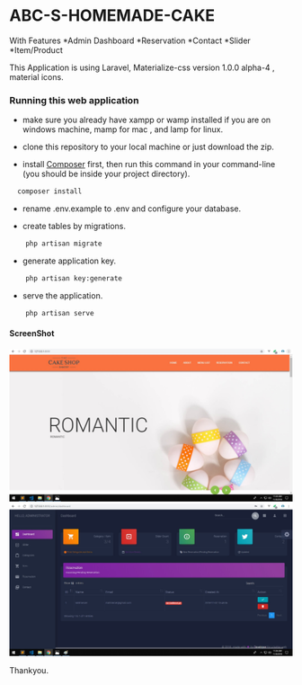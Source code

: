 # ABC-S-HOMEMADE-CAKE
With Features
*Admin Dashboard
*Reservation
*Contact
*Slider
*Item/Product


This Application is using Laravel, Materialize-css version 1.0.0 alpha-4 , material icons.

### Running this web application

- make sure you already have xampp or wamp installed if you are on windows machine, mamp for mac , and lamp for linux.

- clone this repository to your local machine or just download the zip.

- install [Composer](https://getcomposer.org/download) first, then run this command in your command-line (you should be inside your project directory).

```bash
  composer install
```

- rename .env.example to .env and configure your database.

- create tables by migrations.

```bash
    php artisan migrate
```

- generate application key.

```bash
    php artisan key:generate
```

- serve the application.

```bash
    php artisan serve
```

#### ScreenShot

![screen shot](https://github.com/lukermatthew/ABC-S-HOMEMADE-CAKE/blob/master/screenshot/21.jpg)
![screen shot](https://github.com/lukermatthew/ABC-S-HOMEMADE-CAKE/blob/master/screenshot/22.jpg)


Thankyou.
